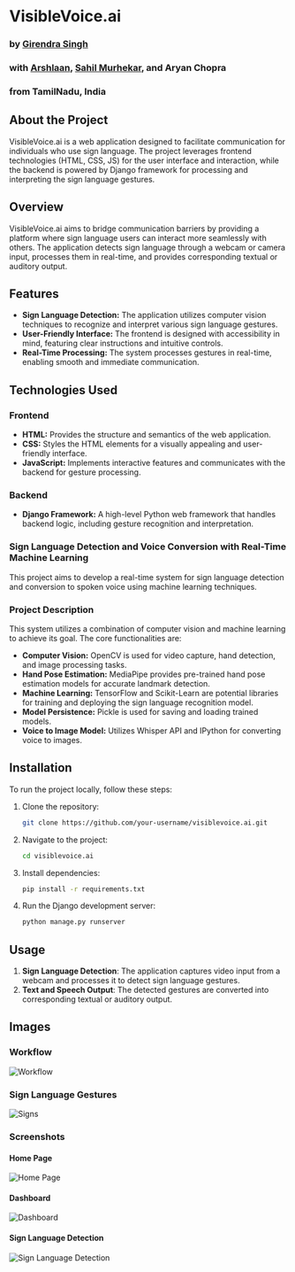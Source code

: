 # VisibleVoice.ai

### by [Girendra Singh](https://github.com/Giru-03)
### with [Arshlaan](https://github.com/sa778888), [Sahil Murhekar](https://github.com/sahilmurhekar),  and Aryan Chopra
### from TamilNadu, India

## About the Project

VisibleVoice.ai is a web application designed to facilitate communication for individuals who use sign language. The project leverages frontend technologies (HTML, CSS, JS) for the user interface and interaction, while the backend is powered by Django framework for processing and interpreting the sign language gestures.

## Overview

VisibleVoice.ai aims to bridge communication barriers by providing a platform where sign language users can interact more seamlessly with others. The application detects sign language through a webcam or camera input, processes them in real-time, and provides corresponding textual or auditory output.

## Features

- **Sign Language Detection:** The application utilizes computer vision techniques to recognize and interpret various sign language gestures.
- **User-Friendly Interface:** The frontend is designed with accessibility in mind, featuring clear instructions and intuitive controls.
- **Real-Time Processing:** The system processes gestures in real-time, enabling smooth and immediate communication.

## Technologies Used

### Frontend
- **HTML:** Provides the structure and semantics of the web application.
- **CSS:** Styles the HTML elements for a visually appealing and user-friendly interface.
- **JavaScript:** Implements interactive features and communicates with the backend for gesture processing.

### Backend
- **Django Framework:** A high-level Python web framework that handles backend logic, including gesture recognition and interpretation.

### Sign Language Detection and Voice Conversion with Real-Time Machine Learning
This project aims to develop a real-time system for sign language detection and conversion to spoken voice using machine learning techniques.

### Project Description
This system utilizes a combination of computer vision and machine learning to achieve its goal. The core functionalities are:

- **Computer Vision:** OpenCV is used for video capture, hand detection, and image processing tasks.
- **Hand Pose Estimation:** MediaPipe provides pre-trained hand pose estimation models for accurate landmark detection.
- **Machine Learning:** TensorFlow and Scikit-Learn are potential libraries for training and deploying the sign language recognition model.
- **Model Persistence:** Pickle is used for saving and loading trained models.
- **Voice to Image Model:** Utilizes Whisper API and IPython for converting voice to images.

## Installation

To run the project locally, follow these steps:

1. Clone the repository:
    ```sh
    git clone https://github.com/your-username/visiblevoice.ai.git
    ```

2. Navigate to the project:
    ```sh
    cd visiblevoice.ai
    ```

3. Install dependencies:
    ```sh
    pip install -r requirements.txt
    ```

4. Run the Django development server:
    ```sh
    python manage.py runserver
    ```

## Usage

1. **Sign Language Detection**: The application captures video input from a webcam and processes it to detect sign language gestures.
2. **Text and Speech Output**: The detected gestures are converted into corresponding textual or auditory output.

## Images

### Workflow
![Workflow](./WORKFLOW.png)

### Sign Language Gestures
![Signs](./SIGNS.jpg)

### Screenshots
#### Home Page
![Home Page](./Screenshot%202025-01-17%20154729.png)

#### Dashboard
![Dashboard](./Screenshot%202025-01-17%20154841.png)

#### Sign Language Detection
![Sign Language Detection](./Screenshot%202025-01-17%20155020.png)




